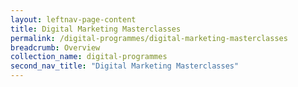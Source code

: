 ```yaml
---
layout: leftnav-page-content
title: Digital Marketing Masterclasses
permalink: /digital-programmes/digital-marketing-masterclasses
breadcrumb: Overview
collection_name: digital-programmes
second_nav_title: "Digital Marketing Masterclasses"
---
```

